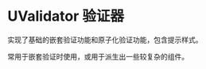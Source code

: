 # UValidator 验证器

实现了基础的嵌套验证功能和原子化验证功能，包含提示样式。

常用于嵌套验证时使用，或用于派生出一些较复杂的组件。

<u-h2-tabs router>
    <u-h2-tab title="基础示例" to="/components/u-validator/examples"></u-h2-tab>
    <u-h2-tab title="验证规则" to="/components/u-validator/rules"></u-h2-tab>
    <u-h2-tab title="测试用例" to="/components/u-validator/cases"></u-h2-tab>
    <u-h2-tab title="API" to="/components/u-validator/api"></u-h2-tab>
</u-h2-tabs>

<router-view></router-view>
